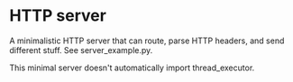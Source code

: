 # HTTP server
A minimalistic HTTP server that can route, parse HTTP headers, and send different stuff. See server_example.py.

This minimal server doesn't automatically import thread_executor.